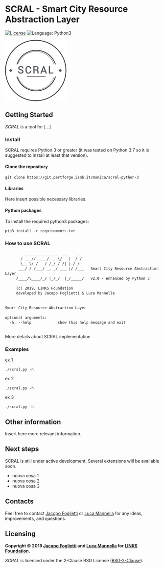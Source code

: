 # SCRAL - Smart City Resource Abstraction Layer

[![License](https://img.shields.io/badge/License-BSD%202--Clause-orange.svg)](https://opensource.org/licenses/BSD-2-Clause)
![Language: Python3](https://img.shields.io/badge/language-python3-blue.svg)

![Logo](images/SCRAL-Logo-200x200.png)


## Getting Started
*SCRAL* is a tool for [...]

### Install
SCRAL requires Python 3 or greater (it was tested on Python 3.7 so it is suggested to install at least that version).

#### Clone the repository
```
git clone https://git.pertforge.ismb.it/monica/scral-python-3
```

#### Libraries
Here insert possible necessary libraries.

#### Python packages
To install the required python3 packages:
```
pip3 install -r requirements.txt
```


### How to use SCRAL
```
        _____ _____ ____  ___    __
       / ___// ____/ __ \/   |  / /
       \__ \/ /   / /_/ / /| | / /
      ___/ / /___/ _, _/ ___ |/ /___   Smart City Resource Abstraction Layer
     /____/\____/_/ |_/_/  |_/_____/   v2.0 - enhanced by Python 3

     (c) 2019, LINKS Foundation
     developed by Jacopo Foglietti & Luca Mannella


Smart City Resource Abstraction Layer

optional arguments:
  -h, --help            show this help message and exit
  
```

More details about SCRAL implementation

### Examples
ex 1
```
./scral.py -h
```

ex 2
```
./scral.py -h
```

ex 3
```
./scral.py -h
```


## Other information
Insert here more relevant information.


## Next steps
SCRAL is still under active development. Several extensions will be available soon.

* nuova cosa 1
* nuova cosa 2
* nuova cosa 3


## Contacts
Feel free to contact [Jacopo Foglietti](http://ismb.it/jacopo.foglietti/) or [Luca Mannella](http://ismb.it/luca.mannella)
for any ideas, improvements, and questions.


## Licensing
**Copyright © 2019 [Jacopo Foglietti](http://ismb.it/jacopo.foglietti/)
and [Luca Mannella](http://ismb.it/luca.mannella) for [LINKS Foundation](http://linksfoundation.com/).**

*SCRAL* is licensed under the 2-Clause BSD License ([BSD-2-Clause](https://opensource.org/licenses/BSD-2-Clause)).
